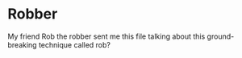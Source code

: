 # Robber
My friend Rob the robber sent me this file talking about this ground-breaking technique called rob?
